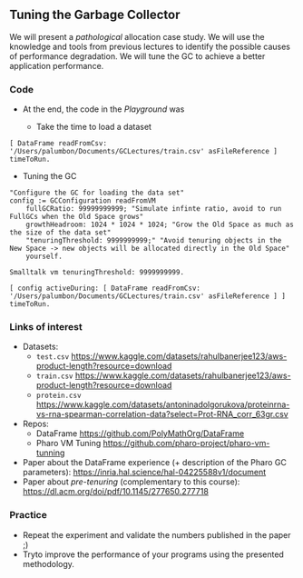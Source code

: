 ## Tuning the Garbage Collector 

We will present a _pathological_ allocation case study. We will use the knowledge and tools from previous lectures to identify the possible causes of performance degradation. We will tune the GC to achieve a better application performance.

### Code
- At the end, the code in the _Playground_ was

  - Take the time to load a dataset
```st
[ DataFrame readFromCsv: '/Users/palumbon/Documents/GCLectures/train.csv' asFileReference ] timeToRun.
```

  - Tuning the GC

```st
"Configure the GC for loading the data set"
config := GCConfiguration readFromVM 
	fullGCRatio: 99999999999; "Simulate infinte ratio, avoid to run FullGCs when the Old Space grows"	
	growthHeadroom: 1024 * 1024 * 1024; "Grow the Old Space as much as the size of the data set"
	"tenuringThreshold: 9999999999;" "Avoid tenuring objects in the New Space -> new objects will be allocated directly in the Old Space"
	yourself.

Smalltalk vm tenuringThreshold: 9999999999.

[ config activeDuring: [ DataFrame readFromCsv: '/Users/palumbon/Documents/GCLectures/train.csv' asFileReference ] ] timeToRun.

```

### Links of interest
- Datasets:
  - `test.csv` https://www.kaggle.com/datasets/rahulbanerjee123/aws-product-length?resource=download
  - `train.csv` https://www.kaggle.com/datasets/rahulbanerjee123/aws-product-length?resource=download
  - `protein.csv` https://www.kaggle.com/datasets/antoninadolgorukova/proteinrna-vs-rna-spearman-correlation-data?select=Prot-RNA_corr_63gr.csv
- Repos:
  - DataFrame https://github.com/PolyMathOrg/DataFrame
  - Pharo VM Tuning https://github.com/pharo-project/pharo-vm-tunning
- Paper about the DataFrame experience (+ description of the Pharo GC parameters): https://inria.hal.science/hal-04225588v1/document
- Paper about _pre-tenuring_ (complementary to this course): https://dl.acm.org/doi/pdf/10.1145/277650.277718

### Practice
- Repeat the experiment and validate the numbers published in the paper ;)
- Tryto improve the performance of your programs using the presented methodology.
